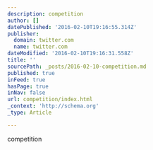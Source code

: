 ```yaml
---
description: competition
author: []
datePublished: '2016-02-10T19:16:55.314Z'
publisher:
  domain: twitter.com
  name: twitter.com
dateModified: '2016-02-10T19:16:31.558Z'
title: ''
sourcePath: _posts/2016-02-10-competition.md
published: true
inFeed: true
hasPage: true
inNav: false
url: competition/index.html
_context: 'http://schema.org'
_type: Article

---
```

competition